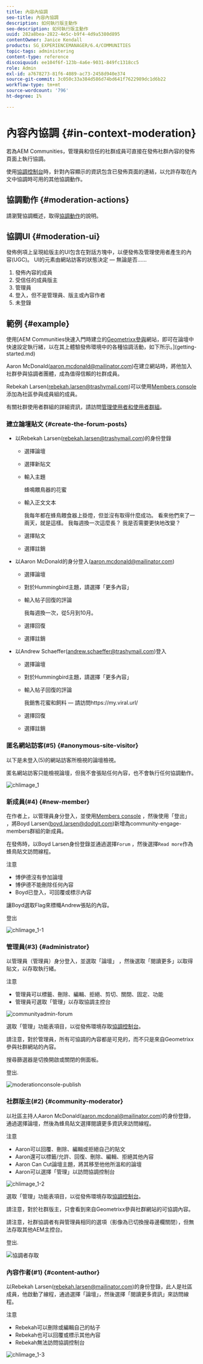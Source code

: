 ```yaml
---
title: 內容內協調
seo-title: 內容內協調
description: 如何執行版主動作
seo-description: 如何執行版主動作
uuid: 282a8bea-2822-4e5c-b9f4-4d9a5380d895
contentOwner: Janice Kendall
products: SG_EXPERIENCEMANAGER/6.4/COMMUNITIES
topic-tags: administering
content-type: reference
discoiquuid: ee104f6f-123b-4a6e-9031-849fc1318cc5
role: Admin
exl-id: a7678273-81f6-4089-ac73-2458d940e374
source-git-commit: 3c050c33a384d586d74bd641f7622989dc1d6b22
workflow-type: tm+mt
source-wordcount: '796'
ht-degree: 1%

---
```


# 內容內協調 {#in-context-moderation}

若為AEM Communities，管理員和信任的社群成員可直接在發佈社群內容的發佈頁面上執行協調。

使用[協調控制台](moderation.md)時，針對內容顯示的資訊包含已發佈頁面的連結，以允許存取在內文中協調時可用的其他協調動作。

## 協調動作 {#moderation-actions}

請瀏覽協調概述，取得[協調動作](moderate-ugc.md#moderation-actions)的說明。

## 協調UI {#moderation-ui}

發佈例項上呈現給版主的UI包含在對話方塊中，以便發佈及管理使用者產生的內容(UGC)。 UI的元素由網站訪客的狀態決定 — 無論是否……

1. 發佈內容的成員
1. 受信任的成員版主
1. 管理員
1. 登入，但不是管理員、版主或內容作者
1. 未登錄

## 範例 {#example}

使用[AEM Communities快速入門時建立的[Geometrixx參與](http://localhost:4503/content/sites/engage/en.html)網站，即可在論壇中快速設定執行緒，以在其上體驗發佈環境中的各種協調活動，如下所示。](getting-started.md)

Aaron McDonald(aaron.mcdonald@mailinator.com)在建立網站時，將他加入社群參與協調者團體，成為值得信賴的社群成員。

Rebekah Larsen(rebekah.larsen@trashymail.com)可以使用[Members console](members.md)添加為社區參與成員組的成員。

有關社群使用者群組的詳細資訊，請訪問[管理使用者和使用者群組](users.md)。

### 建立論壇貼文 {#create-the-forum-posts}

* 以Rebekah Larsen(rebekah.larsen@trashymail.com)的身份登錄

   * 選擇論壇
   * 選擇新貼文
   * 輸入主題

      蜂鳴餵鳥器的花蜜

   * 輸入正文文本

      我每年都在蜂鳥餵食器上掛燈，但並沒有取得什麼成功。 看來他們來了一兩天，就是這樣。 我每週換一次這麼長？ 我是否需要更快地改變？
   * 選擇貼文
   * 選擇註銷

* 以Aaron McDonald的身分登入(aaron.mcdonald@mailinator.com)

   * 選擇論壇
   * 對於Hummingbird主題，請選擇「更多內容」
   * 輸入帖子回復的評論

      我每週換一次，從5月到10月。

   * 選擇回復
   * 選擇註銷

* 以Andrew Schaeffer(andrew.schaeffer@trashymail.com)登入

   * 選擇論壇
   * 對於Hummingbird主題，請選擇「更多內容」
   * 輸入帖子回復的評論

      我銷售花蜜和飼料 — 請訪問https://my.viral.url/

   * 選擇回復
   * 選擇註銷

### 匿名網站訪客(#5) {#anonymous-site-visitor}

以下是未登入(5)的網站訪客所檢視的論壇檢視。

匿名網站訪客只能檢視論壇，但我不會張貼任何內容，也不會執行任何協調動作。

![chlimage_1](assets/chlimage_1.png)

### 新成員(#4) {#new-member}

在作者上，以管理員身分登入，並使用[Members console](members.md) ，然後使用「登出」 ，將Boyd Larsen(boyd.larsen@dodgit.com)新增為community-engage-members群組的新成員。

在發佈時，以Boyd Larsen身份登錄並通過選擇`Forum` ，然後選擇`Read more`作為蜂鳥貼文訪問線程。

注意

* 博伊德沒有參加論壇
* 博伊德不能刪除任何內容
* Boyd已登入，可回覆或標示內容

讓Boyd選取Flag來標幟Andrew張貼的內容。

登出

![chlimage_1-1](assets/chlimage_1-1.png)

### 管理員(#3) {#administrator}

以管理員（管理員）身分登入，並選取「論壇」 ，然後選取「閱讀更多」以取得貼文，以存取執行緒。

注意

* 管理員可以標籤、刪除、編輯、拒絕、剪切、關閉、固定、功能
* 管理員可選取「管理」以存取協調主控台

![communityadmin-forum](assets/communityadmin-forum.png)

選取「管理」功能表項目，以從發佈環境存取[協調控制台](moderation.md)。

請注意，對於管理員，所有可協調的內容都是可見的，而不只是來自Geometrixx參與社群網站的內容。

搜尋篩選器是切換開啟或關閉的側面板。

登出.

![moderationconsole-publish](assets/moderationconsole-publish.png)

### 社群版主(#2) {#community-moderator}

以社區主持人Aaron McDonald(aaron.mcdonal@mailinator.com)的身份登錄，通過選擇論壇，然後為蜂鳥貼文選擇閱讀更多資訊來訪問線程。

注意

* Aaron可以回覆、刪除、編輯或拒絕自己的貼文
* Aaron還可以標籤/允許、回復、刪除、編輯、拒絕其他內容
* Aaron Can Cut論壇主題，將其移至他他所溫和的論壇
* Aaron可以選擇「管理」以訪問協調控制台

![chlimage_1-2](assets/chlimage_1-2.png)

選取「管理」功能表項目，以從發佈環境存取[協調控制台](moderation.md)。

請注意，對於社群版主，只會看到來自Geometrixx參與社群網站的可協調內容。

請注意，社群協調者有與管理員相同的選項（影像為已切換搜尋邊欄關閉），但無法存取其他AEM主控台。

登出.

![協調者存取](assets/moderatoraccess.png)

### 內容作者(#1) {#content-author}

以Rebekah Larsen(rebekah.larsen@mailinator.com)的身份登錄，此人是社區成員，他啟動了線程，通過選擇「論壇」，然後選擇「閱讀更多資訊」來訪問線程。

注意

* Rebekah可以刪除或編輯自己的帖子
* Rebekah也可以回覆或標示其他內容
* Rebekah無法訪問協調控制台

![chlimage_1-3](assets/chlimage_1-3.png)
